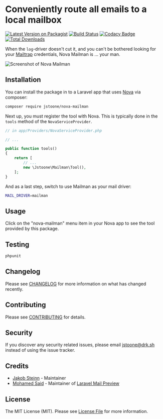 # Conveniently route all emails to a local mailbox

[![Latest Version on Packagist](https://img.shields.io/packagist/v/jstoone/nova-mailman.svg?style=flat-square)](https://packagist.org/packages/jstoone/nova-mailman)
[![Build Status](https://img.shields.io/travis/jstoone/nova-mailman/master.svg?style=flat-square)](https://travis-ci.org/jstoone/nova-mailman)
[![Codacy Badge](https://api.codacy.com/project/badge/Grade/6f226c77c6734ba3ace718b87281536c)](https://www.codacy.com/app/jstoone/nova-mailman?utm_source=github.com&amp;utm_medium=referral&amp;utm_content=jstoone/nova-mailman&amp;utm_campaign=Badge_Grade)
[![Total Downloads](https://img.shields.io/packagist/dt/jstoone/nova-mailman.svg?style=flat-square)](https://packagist.org/packages/jstoone/nova-mailman)

When the `log`-driver doesn't cut it, and you can't be bothered looking for your [Mailtrap](https://mailtrap.io) credentials, Nova Mailman is ... your man.

![Screenshot of Nova Mailman](https://jstoone.github.io/nova-mailman/screenshot.png)

## Installation

You can install the package in to a Laravel app that uses [Nova](https://nova.laravel.com) via composer:

```bash
composer require jstoone/nova-mailman
```

Next up, you must register the tool with Nova. This is typically done in the `tools` method of the `NovaServiceProvider`.

```php
// in app/Providers/NovaServiceProvider.php

// ...

public function tools()
{
    return [
        // ...
        new \Jstoone\Mailman\Tool(),
    ];
}
```

And as a last step, switch to use Mailman as your mail driver:

```bash
MAIL_DRIVER=mailman
```

## Usage

Click on the "nova-mailman" menu item in your Nova app to see the tool provided by this package.

## Testing

```bash
phpunit
```

## Changelog

Please see [CHANGELOG](CHANGELOG.md) for more information on what has changed recently.

## Contributing

Please see [CONTRIBUTING](CONTRIBUTING.md) for details.

## Security

If you discover any security related issues, please email jstoone@drk.sh instead of using the issue tracker.

## Credits

  - [Jakob Steinn](https://github.com/jstoone) - Maintainer
  - [Mohamed Said](https://github.com/themsaid) - Maintainer of [Laravel Mail Preview](https://github.com/themsaid/laravel-mail-preview)

## License

The MIT License (MIT). Please see [License File](LICENSE.md) for more information.
